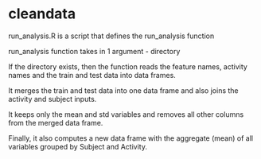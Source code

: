 # cleandata

run_analysis.R is a script that defines the run_analysis function

run_analysis function takes in 1 argument - directory

If the directory exists, then the function reads the feature names, activity names and the train and test data into data frames.

It merges the train and test data into one data frame and also joins the activity and subject inputs.

It keeps only the mean and std variables and removes all other columns from the merged data frame.

Finally, it also computes a new data frame with the aggregate (mean) of all variables grouped by Subject and Activity.
